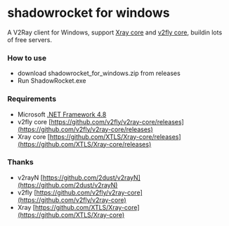 # shadowrocket for windows
A V2Ray client for Windows, support [Xray core](https://github.com/XTLS/Xray-core) and [v2fly core](https://github.com/v2fly/v2ray-core), buildin lots of free servers.

### How to use
- download shadowrocket_for_windows.zip from releases
- Run ShadowRocket.exe

### Requirements  
- Microsoft [.NET Framework 4.8](https://dotnet.microsoft.com/zh-cn/download/dotnet-framework/thank-you/net48-web-installer)
- v2fly core [https://github.com/v2fly/v2ray-core/releases](https://github.com/v2fly/v2ray-core/releases)
- Xray core [https://github.com/XTLS/Xray-core/releases](https://github.com/XTLS/Xray-core/releases)

### Thanks
- v2rayN [https://github.com/2dust/v2rayN](https://github.com/2dust/v2rayN)
- v2fly [https://github.com/v2fly/v2ray-core](https://github.com/v2fly/v2ray-core)
- Xray [https://github.com/XTLS/Xray-core](https://github.com/XTLS/Xray-core)
